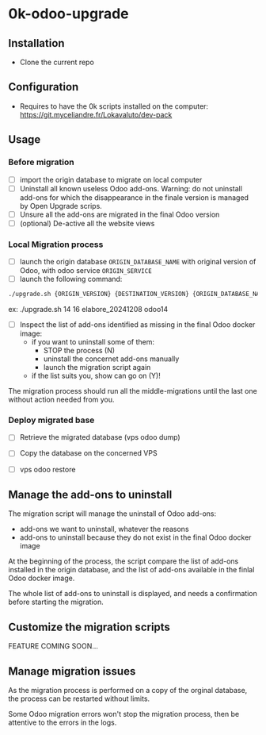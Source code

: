 # 0k-odoo-upgrade

## Installation

- Clone the current repo

## Configuration

- Requires to have the 0k scripts installed on the computer: https://git.myceliandre.fr/Lokavaluto/dev-pack

## Usage
### Before migration

- [ ] import the origin database to migrate on local computer
- [ ] Uninstall all known useless Odoo add-ons. Warning: do not uninstall add-ons for which the disappearance in the finale version is managed by Open Upgrade scrips.
- [ ] Unsure all the add-ons are migrated in the final Odoo version
- [ ] (optional) De-active all the website views

### Local Migration process

- [ ] launch the origin database `ORIGIN_DATABASE_NAME` with original version of Odoo, with odoo service `ORIGIN_SERVICE`
- [ ] launch the following command:

``` bash
./upgrade.sh {ORIGIN_VERSION} {DESTINATION_VERSION} {ORIGIN_DATABASE_NAME} {ORIGIN_SERVICE}
```
ex: ./upgrade.sh 14 16 elabore_20241208 odoo14

- [ ] Inspect the list of add-ons identified as missing in the final Odoo docker image:
  - if you want to uninstall some of them:
	- STOP the process (N)
	- uninstall the concernet add-ons manually
	- launch the migration script again
  - if the list suits you, show can go on (Y)!

The migration process should run all the middle-migrations until the last one without action needed from you.

### Deploy migrated base

- [ ] Retrieve the migrated database (vps odoo dump)
- [ ] Copy the database on the concerned VPS
- [ ] vps odoo restore


## Manage the add-ons to uninstall

The migration script will manage the uninstall of Odoo add-ons:
- add-ons we want to uninstall, whatever the reasons
- add-ons to uninstall because they do not exist in the final Odoo docker image

At the beginning of the process, the script compare the list of add-ons installed in the origin database, and the list of add-ons available in the finlal Odoo docker image.

The whole list of add-ons to uninstall is displayed, and needs a confirmation before starting the migration.

## Customize the migration scripts

FEATURE COMING SOON...


## Manage migration issues

As the migration process is performed on a copy of the orginal database, the process can be restarted without limits.

Some Odoo migration errors won't stop the migration process, then be attentive to the errors in the logs.
